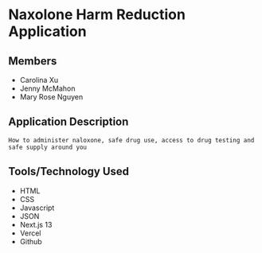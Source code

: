 # Naxolone Harm Reduction Application

## Members

- Carolina Xu
- Jenny McMahon
- Mary Rose Nguyen

## Application Description

```
How to administer naloxone, safe drug use, access to drug testing and safe supply around you
```

## Tools/Technology Used

- HTML
- CSS
- Javascript
- JSON
- Next.js 13
- Vercel
- Github
